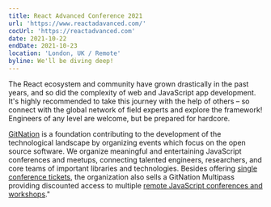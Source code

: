 ```yaml
---
title: React Advanced Conference 2021
url: 'https://www.reactadavanced.com/'
cocUrl: 'https://reactadvanced.com'
date: 2021-10-22
endDate: 2021-10-23
location: 'London, UK / Remote'
byline: We'll be diving deep!
---
```

The React ecosystem and community have grown drastically in the past years, and so did the complexity of web and JavaScript app development. It's highly recommended to take this journey with the help of others – so connect with the global network of field experts and explore the framework! Engineers of any level are welcome, but be prepared for hardcore.

[GitNation](https://gitnation.org/#about) is a foundation contributing to the development of the technological landscape by organizing events which focus on the open source software. We organize meaningful and entertaining JavaScript conferences and meetups, connecting talented engineers, researchers, and core teams of important libraries and technologies. Besides offering [single conference tickets](https://gitnation.org/#events), the organization also sells a GitNation Multipass providing discounted access to multiple [remote JavaScript conferences and workshops](https://portal.gitnation.org/multipass)."
